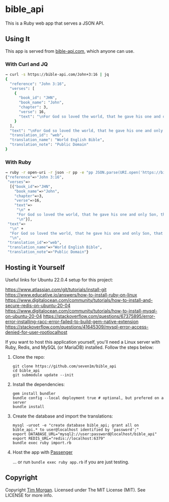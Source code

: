 # bible\_api

This is a Ruby web app that serves a JSON API.

## Using It

This app is served from [bible-api.com](https://bible-api.com/), which anyone can use.

### With Curl and JQ

```sh
→ curl -s https://bible-api.com/John+3:16 | jq
{
  "reference": "John 3:16",
  "verses": [
    {
      "book_id": "JHN",
      "book_name": "John",
      "chapter": 3,
      "verse": 16,
      "text": "\nFor God so loved the world, that he gave his one and only Son, that whoever believes in him should not perish, but have eternal life.\n\n"
    }
  ],
  "text": "\nFor God so loved the world, that he gave his one and only Son, that whoever believes in him should not perish, but have eternal life.\n\n",
  "translation_id": "web",
  "translation_name": "World English Bible",
  "translation_note": "Public Domain"
}
```

### With Ruby

```sh
→ ruby -r open-uri -r json -r pp -e "pp JSON.parse(URI.open('https://bible-api.com/John+3:16').read)"
{"reference"=>"John 3:16",
 "verses"=>
  [{"book_id"=>"JHN",
    "book_name"=>"John",
    "chapter"=>3,
    "verse"=>16,
    "text"=>
     "\n" +
     "For God so loved the world, that he gave his one and only Son, that whoever believes in him should not perish, but have eternal life.\n" +
     "\n"}],
 "text"=>
  "\n" +
  "For God so loved the world, that he gave his one and only Son, that whoever believes in him should not perish, but have eternal life.\n" +
  "\n",
 "translation_id"=>"web",
 "translation_name"=>"World English Bible",
 "translation_note"=>"Public Domain"}
```

## Hosting it Yourself

Useful links for Ubuntu 22.0.4 setup for this project:

https://www.atlassian.com/git/tutorials/install-git
https://www.educative.io/answers/how-to-install-ruby-on-linux
https://www.digitalocean.com/community/tutorials/how-to-install-and-secure-redis-on-ubuntu-20-04
https://www.digitalocean.com/community/tutorials/how-to-install-mysql-on-ubuntu-20-04
https://stackoverflow.com/questions/67375895/error-error-installing-racc-error-failed-to-build-gem-native-extension
https://stackoverflow.com/questions/41645309/mysql-error-access-denied-for-user-rootlocalhost

If you want to host this application yourself, you'll need a Linux server with Ruby, Redis, and MySQL (or MariaDB) installed. Follow the steps below:

1. Clone the repo:

   ```
   git clone https://github.com/seven1m/bible_api
   cd bible_api
   git submodule update --init
   ```

2. Install the dependencies:

   ```
   gem install bundler
   bundle config --local deployment true # optional, but prefered on a server
   bundle install
   ```

3. Create the database and import the translations:

   ```
   mysql -uroot -e "create database bible_api; grant all on bible_api.* to user@localhost identified by 'password';"
   export DATABASE_URL="mysql2://user:password@localhost/bible_api"
   export REDIS_URL="redis://localhost:6379"
   bundle exec ruby import.rb
   ```

4. Host the app with [Passenger](https://www.phusionpassenger.com/docs/advanced_guides/install_and_upgrade/standalone/install/)

   ... or run `bundle exec ruby app.rb` if you are just testing.

## Copyright

Copyright [Tim Morgan](https://timmorgan.org). Licensed under The MIT License (MIT). See LICENSE for more info.

